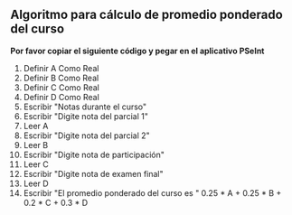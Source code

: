 ## Algoritmo para cálculo de promedio ponderado del curso
**Por favor copiar el siguiente código y pegar en el aplicativo PSeInt**
1. Definir A Como Real
2. Definir B Como Real
3. Definir C Como Real
4. Definir D Como Real
5. Escribir "Notas durante el curso"
6. Escribir "Digite nota del parcial 1"
7. Leer A
8. Escribir "Digite nota del parcial 2"
9. Leer B
10. Escribir "Digite nota de participación"
11. Leer C
12. Escribir "Digite nota de examen final"
13. Leer D
15. Escribir "El promedio ponderado del curso es " 0.25 * A + 0.25 * B + 0.2 * C + 0.3 * D
